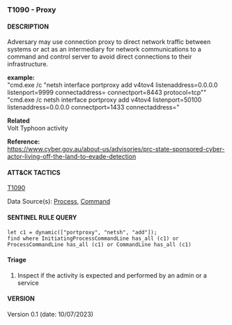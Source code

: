 ###  T1090 - Proxy


####  DESCRIPTION  
Adversary may use connection proxy to direct network traffic between systems or act as an intermediary for network communications to a command and control server to avoid direct connections to their infrastructure.  

**example:**  
"cmd.exe /c "netsh interface portproxy add v4tov4 listenaddress=0.0.0.0 listenport=9999 connectaddress=<internal ip address> connectport=8443 protocol=tcp""
"cmd.exe /c netsh interface portproxy add v4tov4 listenport=50100 listenaddress=0.0.0.0 connectport=1433 connectaddress=<internal ip address>"

**Related**  
Volt Typhoon activity  

**Reference:**  
https://www.cyber.gov.au/about-us/advisories/prc-state-sponsored-cyber-actor-living-off-the-land-to-evade-detection  


####  ATT&CK TACTICS<br>
[T1090](https://attack.mitre.org/techniques/T1090/)    

Data Source(s): [Process](https://attack.mitre.org/datasources/DS0009/), [Command](https://attack.mitre.org/datasources/DS0017/)

#### SENTINEL RULE QUERY<br>

~~~
let c1 = dynamic(["portproxy", "netsh", "add"]);
find where InitiatingProcessCommandLine has_all (c1) or ProcessCommandLine has_all (c1) or CommandLine has_all (c1)
~~~

#### Triage

1. Inspect if the activity is expected and performed by an admin or a service 


#### VERSION
Version 0.1 (date: 10/07/2023)
